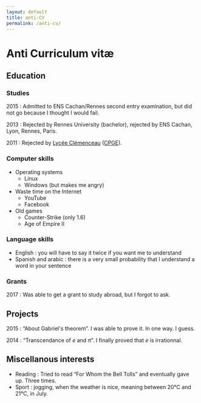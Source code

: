 ```yaml
---
layout: default
title: anti-CV
permalink: /anti-cv/
---
```

# Anti Curriculum vitæ

## Education

### Studies

2015 : Admitted to ENS Cachan/Rennes second entry examination, but did not go because I
thought I would fail.

2013 : Rejected by Rennes University (bachelor), rejected by ENS Cachan, Lyon,
Rennes, Paris.

2011 : Rejected by [Lycée
Clémenceau](https://en.wikipedia.org/wiki/Lyc%C3%A9e_Georges_Clemenceau_(Nantes)) ([CPGE](https://en.wikipedia.org/wiki/Classe_pr%C3%A9paratoire_aux_grandes_%C3%A9coles)).

### Computer skills

* Operating systems
	* Linux 
	* Windows (but makes me angry)
* Waste time on the Internet
    * YouTube
    * Facebook
* Old games
    * Counter-Strike (only 1.6)
    * Age of Empire II

### Language skills

* English : you will have to say it twice if you want me to understand
* Spanish and arabic : there is a very small probability that I understand a
  word in your sentence

### Grants

2017 : Was able to get a grant to study abroad, but I forgot to ask.

## Projects

2015 : “About Gabriel's theorem”. I was able to prove it. In one way. I guess.

2014 : “Transcendance of $e$ and $\pi$”. I finally proved that $e$ is irrationnal.

## Miscellanous interests

* Reading : Tried to read “For Whom the Bell Tolls” and eventually gave up.
  Three times.
* Sport : jogging, when the weather is nice, meaning between 20°C and 21°C, in
  July.
